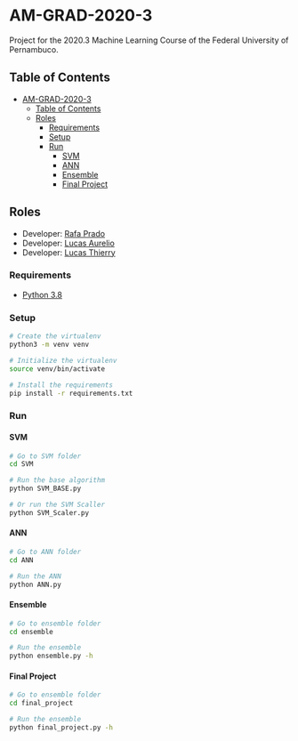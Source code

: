 # AM-GRAD-2020-3

Project for the 2020.3 Machine Learning Course of the Federal University of Pernambuco.

## Table of Contents

- [AM-GRAD-2020-3](#am-grad-2020-3)
  - [Table of Contents](#table-of-contents)
  - [Roles](#roles)
    - [Requirements](#requirements)
    - [Setup](#setup)
    - [Run](#run)
      - [SVM](#svm)
      - [ANN](#ann)
      - [Ensemble](#ensemble)
      - [Final Project](#final-project)

## Roles

- Developer: [Rafa Prado](https://github.com/prado-rafa)
- Developer: [Lucas Aurelio](https://github.com/lucas625)
- Developer: [Lucas Thierry](https://github.com/LucasThierry)

### Requirements

- [Python 3.8](https://www.python.org/ftp/python/3.8.5/)

### Setup

```sh
# Create the virtualenv
python3 -m venv venv

# Initialize the virtualenv
source venv/bin/activate

# Install the requirements
pip install -r requirements.txt
```

### Run

#### SVM

```sh
# Go to SVM folder
cd SVM

# Run the base algorithm
python SVM_BASE.py

# Or run the SVM Scaller
python SVM_Scaler.py
```

#### ANN

```sh
# Go to ANN folder
cd ANN

# Run the ANN
python ANN.py
```

#### Ensemble

```sh
# Go to ensemble folder
cd ensemble

# Run the ensemble
python ensemble.py -h
```

#### Final Project

```sh
# Go to ensemble folder
cd final_project

# Run the ensemble
python final_project.py -h
```
